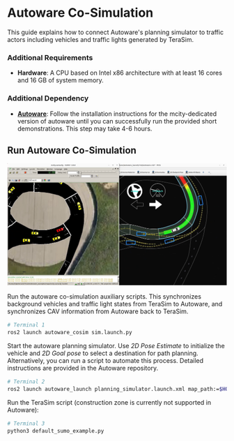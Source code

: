 # Autoware Co-Simulation

This guide explains how to connect Autoware's planning simulator to traffic actors including vehicles and traffic lights generated by TeraSim.

### Additional Requirements

- __Hardware__: A CPU based on Intel x86 architecture with at least 16 cores and 16 GB of system memory.

### Additional Dependency

- [__Autoware__](https://github.com/michigan-traffic-lab/autoware): Follow the installation instructions for the mcity-dedicated version of autoware until you can successfully run the provided short demonstrations. This step may take 4-6 hours.

## Run Autoware Co-Simulation

[![Alt Text](figure/autoware_cosim.png)](https://drive.google.com/file/d/1WZNYCaGM5DhwXYvEgh8w2F0q_mq13v0Z/view?usp=sharing)

Run the autoware co-simulation auxiliary scripts. This synchronizes background vehicles and traffic light states from TeraSim to Autoware, and synchronizes CAV information from Autoware back to TeraSim.

```bash
# Terminal 1
ros2 launch autoware_cosim sim.launch.py
```

Start the autoware planning simulator. Use _2D Pose Estimate_ to initialize the vehicle and _2D Goal pose_ to select a destination for path planning. Alternatively, you can run a script to automate this process. Detailed instructions are provided in the Autoware repository.

```bash
# Terminal 2
ros2 launch autoware_launch planning_simulator.launch.xml map_path:=$HOME/autoware/map vehicle_model:=sample_vehicle sensor_model:=sample_sensor_kit lanelet2_map_file:=lanelet2_mcity_v43.osm
```

Run the TeraSim script (construction zone is currently not supported in Autoware):
```bash
# Terminal 3
python3 default_sumo_example.py
```